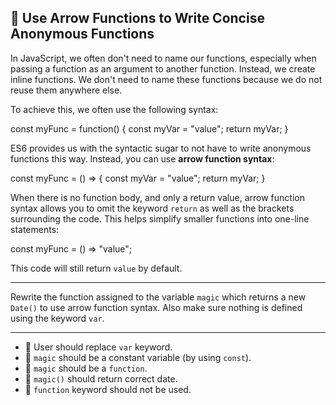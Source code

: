 🚀 Use Arrow Functions to Write Concise Anonymous Functions
-----------------------------------------------------------

In JavaScript, we often don't need to name our functions, especially when passing a function as an argument to another function. Instead, we create inline functions. We don't need to name these functions because we do not reuse them anywhere else.

To achieve this, we often use the following syntax:

const myFunc = function() {
  const myVar = "value";
  return myVar;
}

ES6 provides us with the syntactic sugar to not have to write anonymous functions this way. Instead, you can use **arrow function syntax**:

const myFunc = () => {
  const myVar = "value";
  return myVar;
}

When there is no function body, and only a return value, arrow function syntax allows you to omit the keyword `return` as well as the brackets surrounding the code. This helps simplify smaller functions into one-line statements:

const myFunc = () => "value";

This code will still return `value` by default.

* * *

Rewrite the function assigned to the variable `magic` which returns a new `Date()` to use arrow function syntax. Also make sure nothing is defined using the keyword `var`.

* * *

*   🧪 User should replace `var` keyword.
*   🧪 `magic` should be a constant variable (by using `const`).
*   🧪 `magic` should be a `function`.
*   🧪 `magic()` should return correct date.
*   🧪 `function` keyword should not be used.